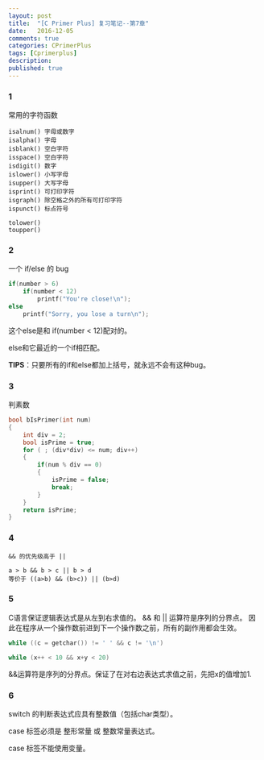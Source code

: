```yaml
---
layout: post
title:  "[C Primer Plus] 复习笔记--第7章"
date:   2016-12-05
comments: true
categories: CPrimerPlus
tags: [Cprimerplus]
description:
published: true
---
```


### 1

常用的字符函数

```
isalnum() 字母或数字
isalpha() 字母
isblank() 空白字符
isspace() 空白字符
isdigit() 数字
islower() 小写字母
isupper() 大写字母
isprint() 可打印字符
isgraph() 除空格之外的所有可打印字符
ispunct() 标点符号

tolower()
toupper()
```

### 2

一个 if/else 的 bug

```cpp
if(number > 6)
    if(number < 12)
        printf("You're close!\n");
else
    printf("Sorry, you lose a turn\n");
```

这个else是和 if(number < 12)配对的。

else和它最近的一个if相匹配。

**TIPS**：只要所有的if和else都加上括号，就永远不会有这种bug。

### 3

判素数

```cpp
bool bIsPrimer(int num)
{
    int div = 2;
    bool isPrime = true;
    for ( ; (div*div) <= num; div++)
    {
        if(num % div == 0)
        {
            isPrime = false;
            break;
        }
    }
    return isPrime;
}
```

### 4

```
&& 的优先级高于 ||

a > b && b > c || b > d
等价于 ((a>b) && (b>c)) || (b>d)
```

### 5

C语言保证逻辑表达式是从左到右求值的。 && 和 || 运算符是序列的分界点。
因此在程序从一个操作数前进到下一个操作数之前，所有的副作用都会生效。

```cpp
while ((c = getchar()) != ' ' && c != '\n')
```

```cpp
while (x++ < 10 && x+y < 20)
```

&&运算符是序列的分界点。保证了在对右边表达式求值之前，先把x的值增加1.

### 6

switch 的判断表达式应具有整数值（包括char类型）。

case 标签必须是 整形常量 或 整数常量表达式。

case 标签不能使用变量。
